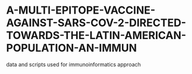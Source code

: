 # A-MULTI-EPITOPE-VACCINE-AGAINST-SARS-COV-2-DIRECTED-TOWARDS-THE-LATIN-AMERICAN-POPULATION-AN-IMMUN
data and scripts used for immunoinformatics approach
